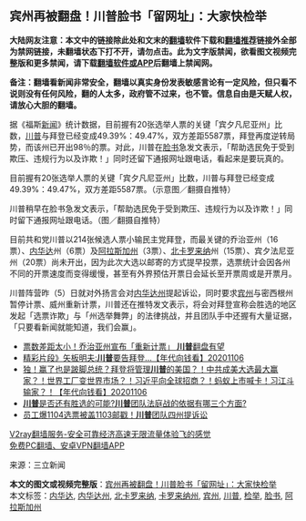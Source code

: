  <h2>宾州再被翻盘！川普脸书「留网址」：大家快检举</h2> <p class="notice"><b>大陆网友注意：本文中的链接除此处和文末的<a href="https://github.com/bannedbook/fanqiang" >翻墙</a>软件下载和<a href="https://github.com/killgcd/justmysocks/blob/master/README.md">翻墙推荐</a>链接外全部为禁网链接，未翻墙状态下打不开，请勿点击。此为文字版禁闻，欲看图文视频完整版和更多禁闻，请下载<a href="https://github.com/bannedbook/fanqiang">翻墙软件或APP</a>后翻墙上禁闻网。</p><p>备注：翻墙看新闻非常安全，翻墙以真实身份发表敏感言论有一定风险，但只看不说则没有任何风险，翻的人太多，政府管不过来，也不管。信息自由是天赋人权，请放心大胆的翻墙。</b></p>  <div class="entry"> <p>据《福斯<span class='wp_keywordlink_affiliate'><a href="https://www.bannedbook.org/" title="新闻">新闻</a></span>》统计数据，目前握有20张选举人票的关键「宾夕凡尼亚州」比数，<a href="https://www.bannedbook.org/bnews/tag/%e5%b7%9d%e6%99%ae/" class="st_tag internal_tag" rel="tag" title="标签 川普 下的日志">川普</a>与拜登已经变成49.39%：49.47%，双方差距5587票，拜登再度逆转局势，而该州已开出98％的票。对此，川普在<a href="https://www.bannedbook.org/bnews/tag/%e8%84%b8%e4%b9%a6/" class="st_tag internal_tag" rel="tag" title="标签 脸书 下的日志">脸书</a>急发文表示，「帮助选民免于受到欺压、违规行为以及诈欺！」同时还留下通报网址跟电话，看起来是要玩真的。</p> <p></p> <p>目前握有20张选举人票的关键「宾夕凡尼亚州」比数，川普与拜登已经变成49.39%：49.47%，双方差距5587票。（示意图／翻摄自推特）</p> <p></p>  <p>川普稍早在脸书急发文表示，「帮助选民免于受到欺压、违规行为以及诈欺！」同时留下通报网址跟电话。（图／翻摄自推特）</p> <p>目前共和党川普以214张候选人票小输民主党拜登，而最关键的乔治亚州（16票）、<a href="https://www.bannedbook.org/bnews/tag/%E5%86%85%E5%8D%8E%E8%BE%BE/" class="st_tag internal_tag" rel="tag" title="标签 内华达 下的日志">内华达</a>州（6票）及<a href="https://www.bannedbook.org/bnews/tag/%E9%98%BF%E6%8B%89%E6%96%AF%E5%8A%A0%E5%B7%9E/" class="st_tag internal_tag" rel="tag" title="标签 阿拉斯加州 下的日志">阿拉斯加州</a>（3票）、<a href="https://www.bannedbook.org/bnews/tag/%E5%8C%97%E5%8D%A1%E7%BD%97%E6%9D%A5%E7%BA%B3/" class="st_tag internal_tag" rel="tag" title="标签 北卡罗来纳 下的日志">北卡罗来纳</a>州（15票）、宾夕法尼亚州（20票）尚未开出，因为此次大选以邮寄的方式提早投票，选票统计会因各州不同的开票速度而变得缓慢，甚至有外界预估开票日会延长至开票周或是开票月。</p> <p>川普阵营昨（5）日就对外扬言会对<a href="https://www.bannedbook.org/bnews/tag/%E5%86%85%E5%8D%8E%E8%BE%BE%E5%B7%9E/" class="st_tag internal_tag" rel="tag" title="标签 内华达州 下的日志">内华达州</a>提起诉讼，同时要求<a href="https://www.bannedbook.org/bnews/tag/%E5%AE%BE%E5%B7%9E/" class="st_tag internal_tag" rel="tag" title="标签 宾州 下的日志">宾州</a>与密西根州暂停计票、威州重新计票，川普还在推特发文表示，将会对拜登宣称会胜选的地区发起「选票诈欺」与「州选举舞弊」的法律挑战，并且团队手中还握有大量证据，「只要看新闻就能知道，我们会赢」。</p> <ul class='op-related-articles' title='相关阅读'> <li><a href='https://www.bannedbook.org/bnews/cnnews/20201107/1427011.html' target='_blank'>票数差距太小！乔治亚州宣布「重新计票」 <b>川普</b>翻盘有望</a></li> <li><a href='https://www.bannedbook.org/bnews/taiwannews/20201106/1426988.html' target='_blank'>精彩片段》矢板明夫:<b>川普</b>要告拜登...【年代向钱看】20201106</a></li> <li><a href='https://www.bannedbook.org/bnews/taiwannews/20201106/1426980.html' target='_blank'>独！赢了也是跛脚总统？拜登将管理<b>川普</b>的美国？！中共成美大选最大赢家？！世界工厂变世界市场？！习近平向全球招商？！蚂蚁上市喊卡！习江斗输家？！【年代向钱看】20201106</a></li> <li><a href='https://www.bannedbook.org/bnews/bannedvideo/20201106/1426941.html' target='_blank'><b>川普</b>是否还有胜选的可能?<b>川普</b>团队法庭战的依据有哪三个方面?</a></li> <li><a href='https://www.bannedbook.org/bnews/taiwannews/20201106/1426930.html' target='_blank'>员工爆1104选票被盖1103邮戳！<b>川普</b>团队四州提诉讼</a></li> </ul> <p class="texttj"> <a href="https://www.bannedbook.org/forum23/topic22702.html" target="_blank">V2ray翻墙服务-安全可靠经济高速无限流量体验飞的感觉</a><br/> <a href="https://github.com/bannedbook/fanqiang/wiki/%E7%A6%81%E9%97%BB%E7%BD%91%E5%AE%89%E5%8D%93%E7%BF%BB%E5%A2%99%E6%96%B0%E9%97%BBAPP" target="_blank">免费PC翻墙、安卓VPN翻墙APP</a></p><p> 来源：三立新闻 </p> <a name='sharetosocial'></a>       <div><b>本文的图文或视频完整版</b>：<a href='https://www.bannedbook.org/bnews/cnnews/20201107/1427012.html'>宾州再被翻盘！川普脸书「留网址」：大家快检举</a></div>  </div><!--END ENTRY--> <div class="postfooter"> <div>本文标签：<a href="https://www.bannedbook.org/bnews/tag/%E5%86%85%E5%8D%8E%E8%BE%BE/" rel="tag">内华达</a>, <a href="https://www.bannedbook.org/bnews/tag/%E5%86%85%E5%8D%8E%E8%BE%BE%E5%B7%9E/" rel="tag">内华达州</a>, <a href="https://www.bannedbook.org/bnews/tag/%E5%8C%97%E5%8D%A1%E7%BD%97%E6%9D%A5%E7%BA%B3/" rel="tag">北卡罗来纳</a>, <a href="https://www.bannedbook.org/bnews/tag/%E5%8D%A1%E7%BD%97%E6%9D%A5%E7%BA%B3%E5%B7%9E/" rel="tag">卡罗来纳州</a>, <a href="https://www.bannedbook.org/bnews/tag/%E5%AE%BE%E5%B7%9E/" rel="tag">宾州</a>, <a href="https://www.bannedbook.org/bnews/tag/%e5%b7%9d%e6%99%ae/" rel="tag">川普</a>, <a href="https://www.bannedbook.org/bnews/tag/%E6%A3%80%E4%B8%BE/" rel="tag">检举</a>, <a href="https://www.bannedbook.org/bnews/tag/%e8%84%b8%e4%b9%a6/" rel="tag">脸书</a>, <a href="https://www.bannedbook.org/bnews/tag/%E9%98%BF%E6%8B%89%E6%96%AF%E5%8A%A0%E5%B7%9E/" rel="tag">阿拉斯加州</a></div>  </div><!--END POSTFOOTER--> 